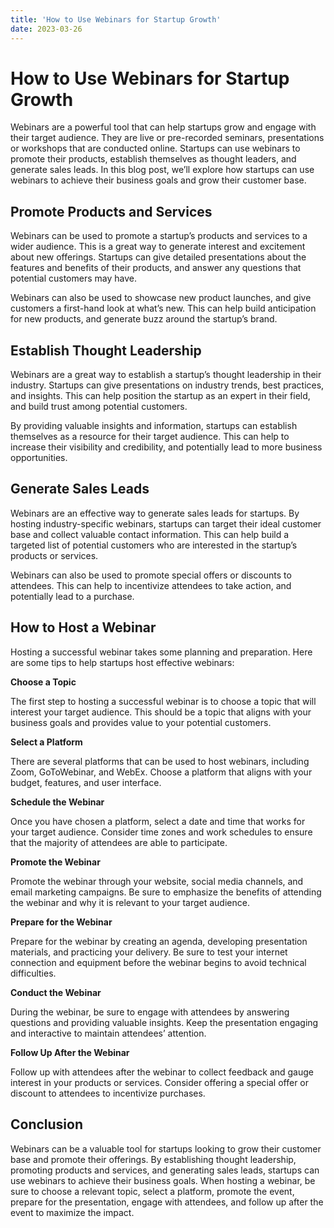 ```yaml
---
title: 'How to Use Webinars for Startup Growth'
date: 2023-03-26
---
```


# How to Use Webinars for Startup Growth

Webinars are a powerful tool that can help startups grow and engage with their target audience. They are live or pre-recorded seminars, presentations or workshops that are conducted online. Startups can use webinars to promote their products, establish themselves as thought leaders, and generate sales leads. In this blog post, we’ll explore how startups can use webinars to achieve their business goals and grow their customer base.

## Promote Products and Services

Webinars can be used to promote a startup’s products and services to a wider audience. This is a great way to generate interest and excitement about new offerings. Startups can give detailed presentations about the features and benefits of their products, and answer any questions that potential customers may have.

Webinars can also be used to showcase new product launches, and give customers a first-hand look at what’s new. This can help build anticipation for new products, and generate buzz around the startup’s brand.

## Establish Thought Leadership

Webinars are a great way to establish a startup’s thought leadership in their industry. Startups can give presentations on industry trends, best practices, and insights. This can help position the startup as an expert in their field, and build trust among potential customers.

By providing valuable insights and information, startups can establish themselves as a resource for their target audience. This can help to increase their visibility and credibility, and potentially lead to more business opportunities.

## Generate Sales Leads

Webinars are an effective way to generate sales leads for startups. By hosting industry-specific webinars, startups can target their ideal customer base and collect valuable contact information. This can help build a targeted list of potential customers who are interested in the startup’s products or services.

Webinars can also be used to promote special offers or discounts to attendees. This can help to incentivize attendees to take action, and potentially lead to a purchase.

## How to Host a Webinar

Hosting a successful webinar takes some planning and preparation. Here are some tips to help startups host effective webinars:

**Choose a Topic**

The first step to hosting a successful webinar is to choose a topic that will interest your target audience. This should be a topic that aligns with your business goals and provides value to your potential customers.

**Select a Platform**

There are several platforms that can be used to host webinars, including Zoom, GoToWebinar, and WebEx. Choose a platform that aligns with your budget, features, and user interface.

**Schedule the Webinar**

Once you have chosen a platform, select a date and time that works for your target audience. Consider time zones and work schedules to ensure that the majority of attendees are able to participate.

**Promote the Webinar**

Promote the webinar through your website, social media channels, and email marketing campaigns. Be sure to emphasize the benefits of attending the webinar and why it is relevant to your target audience.

**Prepare for the Webinar**

Prepare for the webinar by creating an agenda, developing presentation materials, and practicing your delivery. Be sure to test your internet connection and equipment before the webinar begins to avoid technical difficulties.

**Conduct the Webinar**

During the webinar, be sure to engage with attendees by answering questions and providing valuable insights. Keep the presentation engaging and interactive to maintain attendees’ attention.

**Follow Up After the Webinar**

Follow up with attendees after the webinar to collect feedback and gauge interest in your products or services. Consider offering a special offer or discount to attendees to incentivize purchases.

## Conclusion

Webinars can be a valuable tool for startups looking to grow their customer base and promote their offerings. By establishing thought leadership, promoting products and services, and generating sales leads, startups can use webinars to achieve their business goals. When hosting a webinar, be sure to choose a relevant topic, select a platform, promote the event, prepare for the presentation, engage with attendees, and follow up after the event to maximize the impact.
